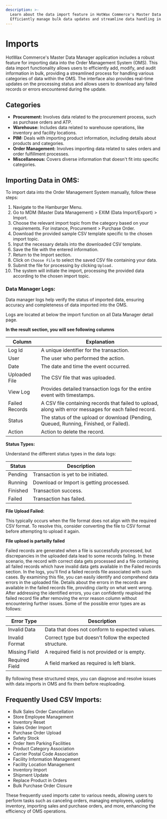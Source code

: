 ```yaml
---
description: >-
  Learn about the data import feature in HotWax Commerce's Master Data Manager.
  Efficiently manage bulk data updates and streamline data handling in OMS.
---
```


# Imports

HotWax Commerce's Master Data Manager application includes a robust feature for importing data into the Order Management System (OMS). This data import functionality allows users to efficiently add, modify, and audit information in bulk, providing a streamlined process for handling various categories of data within the OMS. The interface also provides real-time updates on the processing status and allows users to download any failed records or errors encountered during the update.

## Categories

* **Procurement:** Involves data related to the procurement process, such as purchase orders and ATP.
* **Warehouse:** Includes data related to warehouse operations, like inventory and facility locations.
* **PIM:** Deals with importing product information, including details about products and categories.
* **Order Management:** Involves importing data related to sales orders and order fulfillment processes.
* **Miscellaneous:** Covers diverse information that doesn't fit into specific categories.

## Importing Data in OMS:

To import data into the Order Management System manually, follow these steps:

1. Navigate to the Hamburger Menu.
2. Go to MDM (Master Data Management) > EXIM (Data Import/Export) > Import.
3. Choose the relevant import topic from the category based on your requirements. For instance, Procurement > Purchase Order.
4. Download the provided sample CSV template specific to the chosen import topic.
5. Input the necessary details into the downloaded CSV template.
6. Save the file with the entered information.
7. Return to the Import section.
8. Click on `Choose File` to select the saved CSV file containing your data.
9. Submit the file for processing by clicking `Upload.`
10. The system will initiate the import, processing the provided data according to the chosen import topic.

### Data Manager Logs:

Data manager logs help verify the status of imported data, ensuring accuracy and completeness of data imported into the OMS.

Logs are located at below the import function on all Data Manager detail page.

**In the result section, you will see following columns**

| Column         | Explanation                                                                                            |
| -------------- | ------------------------------------------------------------------------------------------------------ |
| Log Id         | A unique identifier for the transaction.                                                               |
| User           | The user who performed the action.                                                                     |
| Date           | The date and time the event occurred.                                                                  |
| Uploaded File  | The CSV file that was uploaded.                                                                        |
| View Log       | Provides detailed transaction logs for the entire event with timestamps.                               |
| Failed Records | A CSV file containing records that failed to upload, along with error messages for each failed record. |
| Status         | The status of the upload or download (Pending, Queued, Running, Finished, or Failed).                  |
| Action         | Action to delete the record.                                                                           |

**Status Types:**

Understand the different status types in the data logs:

| Status   | Description                              |
| -------- | ---------------------------------------- |
| Pending  | Transaction is yet to be initiated.      |
| Running  | Download or Import is getting processed. |
| Finished | Transaction success.                     |
| Failed   | Transaction has failed.                  |

**File Upload Failed:**

This typically occurs when the file format does not align with the required CSV format. To resolve this, consider converting the file to CSV format before attempting to upload it again.

**File upload is partailly failed**

Failed records are generated when a file is successfully processed, but discrepancies in the uploaded data lead to some records failing. In these scenario, the record with correct data gets processed and a file containing all failed records which have invalid data gets available in the Failed records section. In the logs, you'll find a failed records file associated with such cases. By examining this file, you can easily identify and comprehend data errors in the uploaded file. Details about the errors in the records are available in the failed records file, providing clarity on what went wrong. After addressing the identified errors, you can confidently reupload the failed record file after removing the error reason column without encountering further issues. Some of the possible error types are as follows:

| Error Type     | Description                                             |
| -------------- | ------------------------------------------------------- |
| Invalid Data   | Data that does not conform to expected values.          |
| Invalid Format | Correct type but doesn't follow the expected structure. |
| Missing Field  | A required field is not provided or is empty.           |
| Required Field | A field marked as required is left blank.               |

By following these structured steps, you can diagnose and resolve issues with data imports in OMS and fix them before reuploading.

## Frequently Used CSV Imports:

* Bulk Sales Order Cancellation
* Store Employee Management
* Inventory Reset
* Sales Order Import
* Purchase Order Upload
* Safety Stock
* Order Item Parking Facilities
* Product Category Association
* Carrier Postal Code Association
* Facility Information Management
* Facility Location Management
* Inventory Import
* Shipment Update
* Replace Product in Orders
* Bulk Purchase Order Closure

These frequently used imports cater to various needs, allowing users to perform tasks such as canceling orders, managing employees, updating inventory, importing sales and purchase orders, and more, enhancing the efficiency of OMS operations.

<figure><img src="../.gitbook/assets/Import Data in MDM.png" alt=""><figcaption></figcaption></figure>
